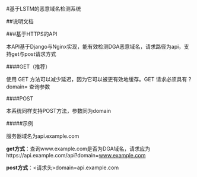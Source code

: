 #基于LSTM的恶意域名检测系统

##说明文档

###基于HTTPS的API

本API基于Django与Nginx实现，能有效检测DGA恶意域名，请求路径为api，支持get与post请求方式

####GET（推荐）

使用 GET 方法可以减少延迟，因为它可以被更有效地缓存。GET 请求必须具有 ?domain= 查询参数

####POST

本系统同样支持POST方法，参数同为domain

#####示例

服务器域名为api.example.com

**get方式**：查询www.example.com是否为DGA域名，请求应为https://api.example.com/api?domain=www.example.com

**post方式**：<请求头>domain=api.example.com
